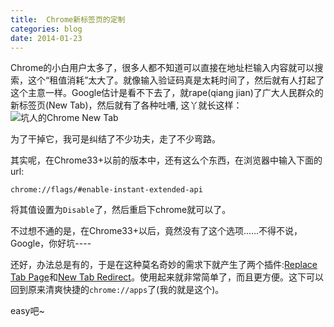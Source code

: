```yaml
---
title:  Chrome新标签页的定制
categories: blog
date: 2014-01-23
---
```



Chrome的小白用户太多了，很多人都不知道可以直接在地址栏输入内容就可以搜索，这个“租值消耗”太大了。就像输入验证码真是太耗时间了，然后就有人打起了这个主意一样。Google估计是看不下去了，就rape(qiang jian)了广大人民群众的新标签页(New Tab)，然后就有了各种吐嘈, 这丫就长这样：
<img src="/images/blog/Chrome-shit-new-tab.png" alt="坑人的Chrome New Tab">

为了干掉它，我可是纠结了不少功夫，走了不少弯路。


其实呢，在Chrome33+以前的版本中，还有这么个东西，在浏览器中输入下面的url:

    chrome://flags/#enable-instant-extended-api

将其值设置为`Disable`了，然后重启下chrome就可以了。


不过想不通的是，在Chrome33+以后，竟然没有了这个选项......不得不说，Google，你好坑----


还好，办法总是有的，于是在这种莫名奇妙的需求下就产生了两个插件:[Replace Tab Page](https://chrome.google.com/webstore/detail/replace-new-tab-page/cnkhddihkmmiiclaipbaaelfojkmlkja)和[New Tab Redirect](https://chrome.google.com/webstore/detail/new-tab-redirect/icpgjfneehieebagbmdbhnlpiopdcmna)。使用起来就非常简单了，而且更方便。这下可以回到原来清爽快捷的`chrome://apps`了(我的就是这个)。


easy吧~
